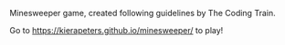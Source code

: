 Minesweeper game, created following guidelines by The Coding Train.

Go to https://kierapeters.github.io/minesweeper/ to play!
